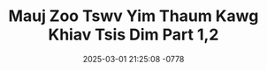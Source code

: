 ---
layout: movie-video-data
date: 2025-03-01 21:25:08 -0778
categories: movie

# Site Attributes
title: "Mauj Zoo Tswv Yim Thaum Kawg Khiav Tsis Dim Part 1,2"
permalink: "/movie/Mauj_Zoo_Tswv_Yim_Thaum_Kawg_Khiav_Tsis_Dim_Part_1,2"

# Movie Attributes
synopsis: ""
producer: "BL Production"
director: ""
writer: ""
video_link: "https://youtu.be/T-IWOnlM6pY?si=yNzWfyF3PURCDHBH"
genre: "Drama"
year: ""
release_type: "DVD"
storage: "Center for Hmong Studies"
thumbnail: "/assets/images/movie_thumbnails/Mauj Zoo Tswv Yim Thaum Kawg Khiav Tsis Dim Part 1,2.jpeg"
publishing_company: "BL Production"

# Sequels + Parts
base_movie: ""
total_parts: 0
sequel: ""

# Movie Cast
cast:
#VALUE!
---
